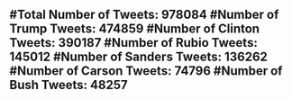 #Total Number of Tweets: 978084 
#Number of Trump Tweets: 474859
#Number of Clinton Tweets: 390187
#Number of Rubio Tweets: 145012
#Number of Sanders Tweets: 136262
#Number of Carson Tweets: 74796
#Number of Bush Tweets: 48257
---
